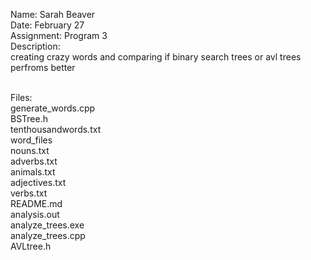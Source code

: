 Name: Sarah Beaver<br/>
Date: February 27<br/>
Assignment: Program 3<br/>
Description:<br/>
    creating crazy words and comparing if binary search trees or avl trees perfroms better<br/><br/>

Files:<br/>
    generate_words.cpp<br/>
    BSTree.h<br/>
    tenthousandwords.txt<br/>
    word_files<br/>
 <tab/>       nouns.txt<br/>
        adverbs.txt<br/>
        animals.txt<br/>
        adjectives.txt<br/>
        verbs.txt<br/>
    README.md<br/>
    analysis.out<br/>
    analyze_trees.exe<br/>
    analyze_trees.cpp<br/>
    AVLtree.h
